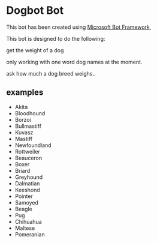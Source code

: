 # Dogbot Bot

This bot has been created using [Microsoft Bot Framework](https://dev.botframework.com), 

This bot is designed to do the following:

get the weight of a dog

only working with one word dog names at the moment.

ask how much a dog breed weighs..

## examples
- Akita
- Bloodhound
- Borzoi
- Bullmastiff
- Kuvasz
- Mastiff
- Newfoundland
- Rottweiler
- Beauceron
- Boxer
- Briard
- Greyhound
- Dalmatian
- Keeshond
- Pointer
- Samoyed
- Beagle
- Pug
- Chihuahua
- Maltese
- Pomeranian
